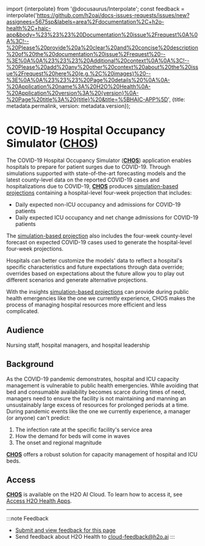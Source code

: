 import {interpolate} from '@docusaurus/Interpolate';
const feedback = interpolate('https://github.com/h2oai/docs-issues-requests/issues/new?assignees=5675sp&labels=area%2Fdocumentation%2C+h2o-health%2C+haic-app&body=%23%23%23%20Documentation%20issue%2Frequest%0A%0A%3C!--%20Please%20provide%20a%20clear%20and%20concise%20description%20of%20the%20documentation%20issue%2Frequest%20--%3E%0A%0A%23%23%23%20Additional%20context%0A%0A%3C!--%20Please%20add%20any%20other%20context%20about%20the%20issue%2Frequest%20here%20(e.g.%2C%20images)%20--%3E%0A%0A%23%23%23%20Page%20details%20%0A%0A-%20Application%20name%3A%20H2O%20Health%0A-%20Application%20version%3A%20{version}%0A-%20Page%20title%3A%20{title}%20&title=%5BHAIC-APP%5D', {title: metadata.permalink, version: metadata.version});

# COVID-19 Hospital Occupancy Simulator ([CHOS](terminology.md#chos))


The COVID-19 Hospital Occupancy Simulator ([**CHOS**](terminology.md#chos)) application enables hospitals to prepare for patient surges due to COVID-19. Through simulations supported with state-of-the-art forecasting models and the latest county-level data on the reported COVID-19 cases and hospitalizations due to COVID-19, [**CHOS**](terminology.md#chos) produces [simulation-based projections](terminology.md#simulation-based-projection) containing a hospital-level four-week projection that includes:

- Daily expected non-ICU occupancy and admissions for COVID-19 patients 
- Daily expected ICU occupancy and net change admissions for COVID-19 patients 

The [simulation-based projection](terminology.md#simulation-based-projection) also includes the four-week county-level forecast on expected COVID-19 cases used to generate the hospital-level four-week projections.

Hospitals can better customize the models' data to reflect a hospital's specific characteristics and future expectations through data override; overrides based on expectations about the future allow you to play out different scenarios and generate alternative projections.

With the insights [simulation-based projections](terminology.md#simulation-based-projection) can provide during public health emergencies like the one we currently experience, CHOS makes the process of managing hospital resources more efficient and less complicated.

## Audience 

Nursing staff, hospital managers, and hospital leadership

## Background 

As the COVID-19 pandemic demonstrates, hospital and ICU capacity management is vulnerable to public health emergencies. While avoiding that bed and consumable availability becomes scarce during times of need, managers need to ensure the facility is not maintaining and manning an unsustainably large excess of resources for prolonged periods at a time. During pandemic events like the one we currently experience, a manager (or anyone) can't predict:

1. The infection rate at the specific facility's service area
2. How the demand for beds will come in waves
3. The onset and regional magnitude 

[**CHOS**](terminology.md#chos) offers a robust solution for capacity management of hospital and ICU beds. 
## Access 

[**CHOS**](terminology.md#chos) is available on the H2O AI Cloud. To learn how to access it, see [Access H2O Health Apps](access-h2o-health-apps/access-h2o-health-apps.md).

***
:::note Feedback
  - <a href={feedback}>Submit and view feedback for this page</a>
  - Send feedback about H2O Health to <cloud-feedback@h2o.ai>
:::